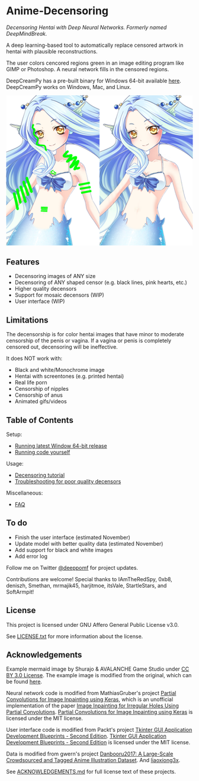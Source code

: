 # Anime-Decensoring

_Decensoring Hentai with Deep Neural Networks. Formerly named DeepMindBreak._

A deep learning-based tool to automatically replace censored artwork in hentai with plausible reconstructions.

The user colors cencored regions green in an image editing program like GIMP or Photoshop. A neural network fills in the censored regions.

DeepCreamPy has a pre-built binary for Windows 64-bit available [here](https://github.com/deeppomf/DeepCreamPy/releases/latest). DeepCreamPy works on Windows, Mac, and Linux.

![Censored, decensored](/readme_images/mermaid_collage.png)

## Features

- Decensoring images of ANY size
- Decensoring of ANY shaped censor (e.g. black lines, pink hearts, etc.)
- Higher quality decensors
- Support for mosaic decensors (WIP)
- User interface (WIP)

## Limitations

The decensorship is for color hentai images that have minor to moderate censorship of the penis or vagina. If a vagina or penis is completely censored out, decensoring will be ineffective.

It does NOT work with:

- Black and white/Monochrome image
- Hentai with screentones (e.g. printed hentai)
- Real life porn
- Censorship of nipples
- Censorship of anus
- Animated gifs/videos

## Table of Contents

Setup:

- [Running latest Window 64-bit release](INSTALLATION_BINARY.md)
- [Running code yourself](INSTALLATION.md)

Usage:

- [Decensoring tutorial](USAGE.md)
- [Troubleshooting for poor quality decensors](TROUBLESHOOTING.md)

Miscellaneous:

- [FAQ](FAQ.md)

## To do

- Finish the user interface (estimated November)
- Update model with better quality data (estimated November)
- Add support for black and white images
- Add error log

Follow me on Twitter [@deeppomf](https://twitter.com/deeppomf) for project updates.

Contributions are welcome! Special thanks to IAmTheRedSpy, 0xb8, deniszh, Smethan, mrmajik45, harjitmoe, itsVale, StartleStars, and SoftArmpit!

## License

This project is licensed under GNU Affero General Public License v3.0.

See [LICENSE.txt](LICENSE.txt) for more information about the license.

## Acknowledgements

Example mermaid image by Shurajo & AVALANCHE Game Studio under [CC BY 3.0 License](https://creativecommons.org/licenses/by/3.0/). The example image is modified from the original, which can be found [here](https://opengameart.org/content/mermaid).

Neural network code is modified from MathiasGruber's project [Partial Convolutions for Image Inpainting using Keras](https://github.com/MathiasGruber/PConv-Keras), which is an unofficial implementation of the paper [Image Inpainting for Irregular Holes Using Partial Convolutions](https://arxiv.org/abs/1804.07723). [Partial Convolutions for Image Inpainting using Keras](https://github.com/MathiasGruber/PConv-Keras) is licensed under the MIT license.

User interface code is modified from Packt's project [Tkinter GUI Application Development Blueprints - Second Edition](https://github.com/PacktPublishing/Tkinter-GUI-Application-Development-Blueprints-Second-Edition). [Tkinter GUI Application Development Blueprints - Second Edition](https://github.com/PacktPublishing/Tkinter-GUI-Application-Development-Blueprints-Second-Edition) is licensed under the MIT license.

Data is modified from gwern's project [Danbooru2017: A Large-Scale Crowdsourced and Tagged Anime Illustration Dataset](https://www.gwern.net/Danbooru2017).
And [liaoxiong3x](https://github.com/liaoxiong3x/DeepCreamPy).

See [ACKNOWLEDGEMENTS.md](ACKNOWLEDGEMENTS.md) for full license text of these projects.
